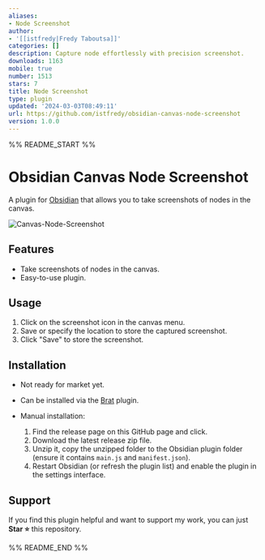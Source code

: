 ```yaml
---
aliases:
- Node Screenshot
author:
- '[[istfredy|Fredy Taboutsa]]'
categories: []
description: Capture node effortlessly with precision screenshot.
downloads: 1163
mobile: true
number: 1513
stars: 7
title: Node Screenshot
type: plugin
updated: '2024-03-03T08:49:11'
url: https://github.com/istfredy/obsidian-canvas-node-screenshot
version: 1.0.0
---
```


%% README_START %%

# Obsidian Canvas Node Screenshot

A plugin for [Obsidian](https://obsidian.md) that allows you to take screenshots of nodes in the canvas.

![Canvas-Node-Screenshot](https://raw.githubusercontent.com/istfredy/obsidian-canvas-node-screenshot/HEAD/assets/Canvas-Node-Screenshot.gif)

## Features

- Take screenshots of nodes in the canvas.
- Easy-to-use plugin.

## Usage

1. Click on the screenshot icon in the canvas menu.
2. Save or specify the location to store the captured screenshot.
3. Click "Save" to store the screenshot.

## Installation

- Not ready for market yet.
- Can be installed via the [Brat](https://github.com/TfTHacker/obsidian42-brat) plugin.
- Manual installation:

    1. Find the release page on this GitHub page and click.
    2. Download the latest release zip file.
    3. Unzip it, copy the unzipped folder to the Obsidian plugin folder (ensure it contains `main.js` and `manifest.json`).
    4. Restart Obsidian (or refresh the plugin list) and enable the plugin in the settings interface.

## Support

If you find this plugin helpful and want to support my work, you can just **Star ⭐** this repository.


%% README_END %%